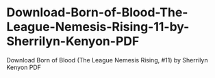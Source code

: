 # Download-Born-of-Blood-The-League-Nemesis-Rising-11-by-Sherrilyn-Kenyon-PDF
Download Born of Blood (The League Nemesis Rising, #11) by Sherrilyn Kenyon PDF

